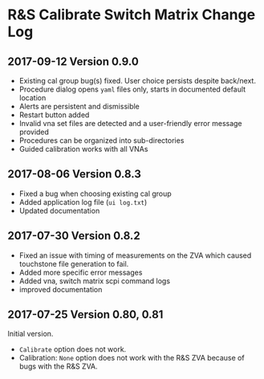 R&S Calibrate Switch Matrix Change Log
======================================

2017-09-12 Version 0.9.0
------------------------

* Existing cal group bug(s) fixed. User choice persists despite back/next.
* Procedure dialog opens `yaml` files only, starts in documented default location
* Alerts are persistent and dismissible
* Restart button added
* Invalid vna set files are detected and a user-friendly error message provided
* Procedures can be organized into sub-directories
* Guided calibration works with all VNAs

2017-08-06 Version 0.8.3
------------------------

* Fixed a bug when choosing existing cal group
* Added application log file (`ui log.txt`)
* Updated documentation

2017-07-30 Version 0.8.2
------------------------

* Fixed an issue with timing of measurements on the ZVA which caused touchstone file generation to fail.
* Added more specific error messages
* Added vna, switch matrix scpi command logs
* improved documentation

2017-07-25 Version 0.80, 0.81
-----------------------------

Initial version.

* `Calibrate` option does not work.
* Calibration: `None` option does not work with the R&S ZVA because of bugs with the R&S ZVA.
